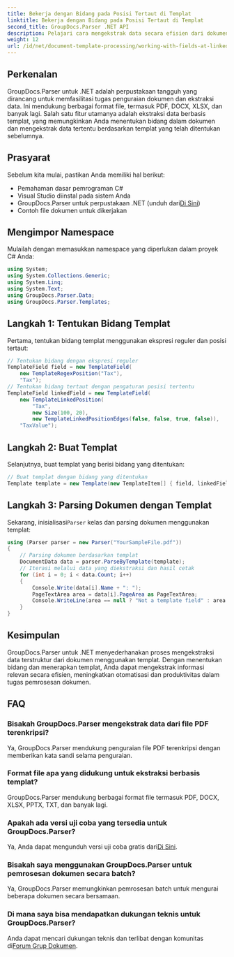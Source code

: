 ```yaml
---
title: Bekerja dengan Bidang pada Posisi Tertaut di Templat
linktitle: Bekerja dengan Bidang pada Posisi Tertaut di Templat
second_title: GroupDocs.Parser .NET API
description: Pelajari cara mengekstrak data secara efisien dari dokumen menggunakan GroupDocs.Parser untuk .NET. Tutorial langkah demi langkah dengan contoh kode.
weight: 12
url: /id/net/document-template-processing/working-with-fields-at-linked-positions-in-templates/
---
```

## Perkenalan
GroupDocs.Parser untuk .NET adalah perpustakaan tangguh yang dirancang untuk memfasilitasi tugas penguraian dokumen dan ekstraksi data. Ini mendukung berbagai format file, termasuk PDF, DOCX, XLSX, dan banyak lagi. Salah satu fitur utamanya adalah ekstraksi data berbasis templat, yang memungkinkan Anda menentukan bidang dalam dokumen dan mengekstrak data tertentu berdasarkan templat yang telah ditentukan sebelumnya.
## Prasyarat
Sebelum kita mulai, pastikan Anda memiliki hal berikut:
- Pemahaman dasar pemrograman C#
- Visual Studio diinstal pada sistem Anda
-  GroupDocs.Parser untuk perpustakaan .NET (unduh dari[Di Sini](https://releases.groupdocs.com/parser/net/))
- Contoh file dokumen untuk dikerjakan

## Mengimpor Namespace
Mulailah dengan memasukkan namespace yang diperlukan dalam proyek C# Anda:
```csharp
using System;
using System.Collections.Generic;
using System.Linq;
using System.Text;
using GroupDocs.Parser.Data;
using GroupDocs.Parser.Templates;
```
## Langkah 1: Tentukan Bidang Templat
Pertama, tentukan bidang templat menggunakan ekspresi reguler dan posisi tertaut:
```csharp
// Tentukan bidang dengan ekspresi reguler
TemplateField field = new TemplateField(
    new TemplateRegexPosition("Tax"),
    "Tax");
// Tentukan bidang tertaut dengan pengaturan posisi tertentu
TemplateField linkedField = new TemplateField(
    new TemplateLinkedPosition(
        "Tax",
        new Size(100, 20),
        new TemplateLinkedPositionEdges(false, false, true, false)),
    "TaxValue");
```
## Langkah 2: Buat Templat
Selanjutnya, buat templat yang berisi bidang yang ditentukan:
```csharp
// Buat templat dengan bidang yang ditentukan
Template template = new Template(new TemplateItem[] { field, linkedField });
```
## Langkah 3: Parsing Dokumen dengan Templat
 Sekarang, inisialisasi`Parser` kelas dan parsing dokumen menggunakan templat:
```csharp
using (Parser parser = new Parser("YourSampleFile.pdf"))
{
    // Parsing dokumen berdasarkan templat
    DocumentData data = parser.ParseByTemplate(template);
    // Iterasi melalui data yang diekstraksi dan hasil cetak
    for (int i = 0; i < data.Count; i++)
    {
        Console.Write(data[i].Name + ": ");
        PageTextArea area = data[i].PageArea as PageTextArea;
        Console.WriteLine(area == null ? "Not a template field" : area.Text);
    }
}
```

## Kesimpulan
GroupDocs.Parser untuk .NET menyederhanakan proses mengekstraksi data terstruktur dari dokumen menggunakan templat. Dengan menentukan bidang dan menerapkan templat, Anda dapat mengekstrak informasi relevan secara efisien, meningkatkan otomatisasi dan produktivitas dalam tugas pemrosesan dokumen.

## FAQ
### Bisakah GroupDocs.Parser mengekstrak data dari file PDF terenkripsi?
Ya, GroupDocs.Parser mendukung penguraian file PDF terenkripsi dengan memberikan kata sandi selama penguraian.
### Format file apa yang didukung untuk ekstraksi berbasis templat?
GroupDocs.Parser mendukung berbagai format file termasuk PDF, DOCX, XLSX, PPTX, TXT, dan banyak lagi.
### Apakah ada versi uji coba yang tersedia untuk GroupDocs.Parser?
 Ya, Anda dapat mengunduh versi uji coba gratis dari[Di Sini](https://releases.groupdocs.com/).
### Bisakah saya menggunakan GroupDocs.Parser untuk pemrosesan dokumen secara batch?
Ya, GroupDocs.Parser memungkinkan pemrosesan batch untuk mengurai beberapa dokumen secara bersamaan.
### Di mana saya bisa mendapatkan dukungan teknis untuk GroupDocs.Parser?
 Anda dapat mencari dukungan teknis dan terlibat dengan komunitas di[Forum Grup Dokumen](https://forum.groupdocs.com/c/parser/17).